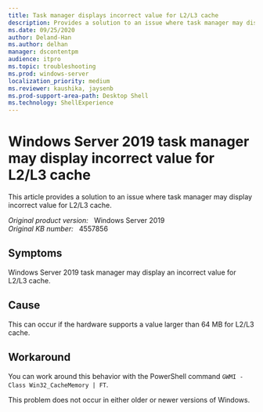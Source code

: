 ```yaml
---
title: Task manager displays incorrect value for L2/L3 cache
description: Provides a solution to an issue where task manager may display incorrect value for L2/L3 cache.
ms.date: 09/25/2020
author: Deland-Han 
ms.author: delhan
manager: dscontentpm
audience: itpro
ms.topic: troubleshooting
ms.prod: windows-server
localization_priority: medium
ms.reviewer: kaushika, jaysenb
ms.prod-support-area-path: Desktop Shell
ms.technology: ShellExperience
---
```

# Windows Server 2019 task manager may display incorrect value for L2/L3 cache

This article provides a solution to an issue where task manager may display incorrect value for L2/L3 cache.

_Original product version:_ &nbsp; Windows Server 2019  
_Original KB number:_ &nbsp; 4557856

## Symptoms

Windows Server 2019 task manager may display an incorrect value for L2/L3 cache.

## Cause

This can occur if the hardware supports a value larger than 64 MB for L2/L3 cache.

## Workaround

You can work around this behavior with the PowerShell command `GWMI -Class Win32_CacheMemory | FT`.

This problem does not occur in either older or newer versions of Windows.
